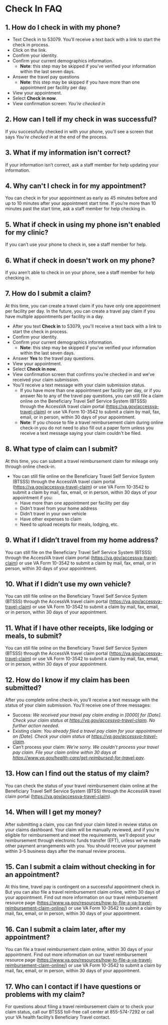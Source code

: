 # Check In FAQ

## 1. How do I check in with my phone?
- Text Check in to 53079. You’ll receive a text back with a link to start the check in process.
- Click on the link.
- Confirm your identity.
- Confirm your current demographics information.
   - **Note**: this step may be skipped if you’ve verified your information within the last seven days.
- Answer the travel pay questions
   - **Note**: this step may be skipped if you have more than one appointment per facility per day.
- View your appointment.
- Select **Check in now**.
- View confirmation screen: *You’re checked in*
## 2. How can I tell if my check in was successful?
If you successfully checked in with your phone, you’ll see a screen that says *You’re checked in* at the end of the process. 
## 3. What if my information isn't correct?
If your information isn’t correct, ask a staff member for help updating your information.
## 4. Why can't I check in for my appointment?
You can check in for your appointment as early as 45 minutes before and up to 10 minutes after your appointment start time. If you’re more than 10 minutes past the start time, ask a staff member for help checking in. 
## 5. What if check in using my phone isn't enabled for my clinic?
If you can’t use your phone to check in, see a staff member for help.
## 6. What if check in doesn't work on my phone?
If you aren’t able to check in on your phone, see a staff member for help checking in.
## 7. How do I submit a claim?
At this time, you can create a travel claim if you have only one appointment per facility per day. In the future, you can create a travel pay claim if you have multiple appointments per facility in a day.
- After you text **Check in** to 53079, you'll receive a text back with a link to start the check in process.
- Confirm your identity.
- Confirm your current demographics information. 
  - **Note**: this step may be skipped if you’ve verified your information within the last seven days.
- Answer **Yes** to the travel pay questions.
- View your appointment.
- Select **Check in now**.
- View confirmation screen that confirms you’re checked in and we’ve received your claim submission.
- You’ll receive a text message with your claim submission status.
   - If you have more than one appointment per facility per day, or if you answer No to any of the travel pay questions, you can still file a claim online on the Beneficiary Travel Self Service System (BTSSS) through the AccessVA travel claim portal (https://va.gov/accessva-travel-claim) or use VA Form 10-3542 to submit a claim by mail, fax, email, or in person, within 30 days of your appointment.
   - **Note**: If you choose to file a travel reimbursement claim during online check-in you do not need to also fill out a paper form unless you receive a text message saying your claim couldn't be filed. 
## 8. What type of claim can I submit?
At this time, you can submit a travel reimbursement claim for mileage only through online check-in.
- You can still file online on the Beneficiary Travel Self Service System (BTSSS) through the AccessVA travel claim portal (https://va.gov/accessva-travel-claim) or use VA Form 10-3542 to submit a claim by mail, fax, email, or in person, within 30 days of your appointment if you:
   - Have more than one appointment per facility per day
   - Didn’t travel from your home address
   - Didn’t travel in your own vehicle
   - Have other expenses to claim
   - Need to upload receipts for meals, lodging, etc.
## 9. What if I didn’t travel from my home address?
You can still file  on the Beneficiary Travel Self Service System (BTSSS) through the AccessVA travel claim portal (https://va.gov/accessva-travel-claim) or use VA Form 10-3542 to submit a claim by mail, fax, email, or in person, within 30 days of your appointment.
## 10. What if I didn’t use my own vehicle?
You can still file online on the Beneficiary Travel Self Service System (BTSSS) through the AccessVA travel claim portal (https://va.gov/accessva-travel-claim) or use VA Form 10-3542 to submit a claim by mail, fax, email, or in person, within 30 days of your appointment.
## 11. What if I have other receipts, like lodging or meals, to submit?
You can still file online on the Beneficiary Travel Self Service System (BTSSS) through the AccessVA travel claim portal (https://va.gov/accessva-travel-claim) or use VA Form 10-3542 to submit a claim by mail, fax, email, or in person, within 30 days of your appointment.
## 12. How do I know if my claim has been submitted?
After you complete online check-in, you’ll receive a text message with the status of your claim submission. You’ll receive one of three messages:
- Success: *We received your travel pay claim ending in [0000] for [Date]. Check your claim status at https://va.gov/accessva-travel-claim. No further action needed*.
- Existing claim: *You already filed a travel pay claim for your appointment on [Date]. Check your claim status at https://va.gov/accessva-travel-claim*.
- Can’t process your claim: *We’re sorry. We couldn’t process your travel pay claim. File your claim online within 30 days at https://www.va.gov/health-care/get-reimbursed-for-travel-pay*.
## 13. How can I find out the status of my claim?
You can check the status of your travel reimbursement claim online at the Beneficiary Travel Self Service System (BTSS) through the AccessVA travel claim portal (https://va.gov/accessva-travel-claim).
## 14. When will I get my money?
After submitting a claim, you can find your claim listed in review status on your claims dashboard. Your claim will be manually reviewed, and if you’re eligible for reimbursement and meet the requirements, we’ll deposit your reimbursement through electronic funds transfer (EFT), unless we’ve made other payment arrangements with you. You should receive your payment within 3-5 business days after the manual review process.
## 15. Can I submit a claim without checking in for an appointment?
At this time, travel pay is contingent on a successful appointment check in. But you can also file a travel reimbursement claim online, within 30 days of your appointment. Find out more information on our travel reimbursement resource page (https://www.va.gov/resources/how-to-file-a-va-travel-reimbursement-claim-online/)  or use VA Form 10-3542 to submit a claim by mail, fax, email, or in person, within 30 days of your appointment.
## 16. Can I submit a claim later, after my appointment?
You can file a travel reimbursement claim online, within 30 days of your appointment. Find out more information on our travel reimbursement resource page (https://www.va.gov/resources/how-to-file-a-va-travel-reimbursement-claim-online/)  or use VA Form 10-3542 to submit a claim by mail, fax, email, or in person, within 30 days of your appointment.
## 17. Who can I contact if I have questions or problems with my claim?
For questions about filing a travel reimbursement claim or to check your claim status, call our BTSSS toll-free call center at 855-574-7292 or call your VA health facility’s Beneficiary Travel contact.
